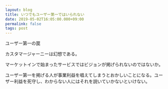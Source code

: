 ```yaml
---
layout: blog
title: いつでもユーザー第一ではいられない
date: 2019-05-02T16:05:00.000+09:00
permalink: false
tags: post
---
```


ユーザー第一の罠

カスタマージャーニーは幻想である。

マーケットインで始まったサービスではビジョンが掲げられないのではないか。

ユーザー第一を掲げる人が事業利益を唱えてしまうとおかしいことになる。ユーザー利益を死守し、わからない人にはそれを説いていかないといけない。
